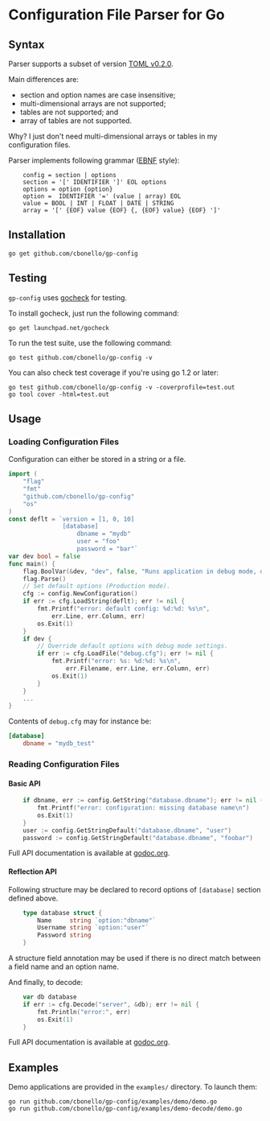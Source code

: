 # Configuration File Parser for Go

## Syntax

Parser supports a subset of version
[TOML v0.2.0](https://github.com/mojombo/toml/blob/master/versions/toml-v0.2.0.md).

Main differences are:

* section and option names are case insensitive;
* multi-dimensional arrays are not supported;
* tables are not supported; and
* array of tables are not supported.

Why? I just don't need multi-dimensional arrays or tables in my configuration files.

Parser implements following grammar ([EBNF](http://en.wikipedia.org/wiki/Extended_Backus%E2%80%93Naur_Form) style):

```
	config = section | options
	section = '[' IDENTIFIER ']' EOL options
	options = option {option}
	option =  IDENTIFIER '=' (value | array) EOL
	value = BOOL | INT | FLOAT | DATE | STRING
	array = '[' {EOF} value {EOF} {, {EOF} value} {EOF} ']'
```

## Installation

    go get github.com/cbonello/gp-config

## Testing

`gp-config` uses [gocheck](http://labix.org/gocheck) for testing.

To install gocheck, just run the following command:

	go get launchpad.net/gocheck

To run the test suite, use the following command:

	go test github.com/cbonello/gp-config -v

You can also check test coverage if you're using go 1.2 or later:

	go test github.com/cbonello/gp-config -v -coverprofile=test.out
	go tool cover -html=test.out

## Usage

### Loading Configuration Files

Configuration can either be stored in a string or a file.  

```go
import (
	"flag"
	"fmt"
	"github.com/cbonello/gp-config"
	"os"
)
const deflt = `version = [1, 0, 10]
			   [database]
				   dbname = "mydb"
				   user = "foo"
				   password = "bar"`
var dev bool = false
func main() {
	flag.BoolVar(&dev, "dev", false, "Runs application in debug mode, default is production.")
	flag.Parse()
	// Set default options (Production mode).
	cfg := config.NewConfiguration()
	if err := cfg.LoadString(deflt); err != nil {
		fmt.Printf("error: default config: %d:%d: %s\n",
			err.Line, err.Column, err)
		os.Exit(1)
	}
	if dev {
		// Override default options with debug mode settings.
		if err := cfg.LoadFile("debug.cfg"); err != nil {
			fmt.Printf("error: %s: %d:%d: %s\n",
				err.Filename, err.Line, err.Column, err)
			os.Exit(1)
		}
	}
	...
}
```

Contents of `debug.cfg` may for instance be:

```toml
[database]
	dbname = "mydb_test"
```

### Reading Configuration Files

#### Basic API

```go
	if dbname, err := config.GetString("database.dbname"); err != nil {
		fmt.Printf("error: configuration: missing database name\n")
		os.Exit(1)
	}
	user := config.GetStringDefault("database.dbname", "user")
	password := config.GetStringDefault("database.dbname", "foobar")
```

Full API documentation is available at [godoc.org](http://godoc.org/github.com/cbonello/gp-config).

#### Reflection API

Following structure may be declared to record options of `[database]` section defined above.

```go
	type database struct {
		Name     string `option:"dbname"`
		Username string `option:"user"`
		Password string
	}
```

A structure field annotation may be used if there is no direct match between a field name and an option name.

And finally, to decode:

```go
	var db database
	if err := cfg.Decode("server", &db); err != nil {
		fmt.Println("error:", err)
		os.Exit(1)
	}
```

Full API documentation is available at [godoc.org](http://godoc.org/github.com/cbonello/gp-config).

## Examples

Demo applications are provided in the `examples/` directory. To launch them:

    go run github.com/cbonello/gp-config/examples/demo/demo.go
    go run github.com/cbonello/gp-config/examples/demo-decode/demo.go
